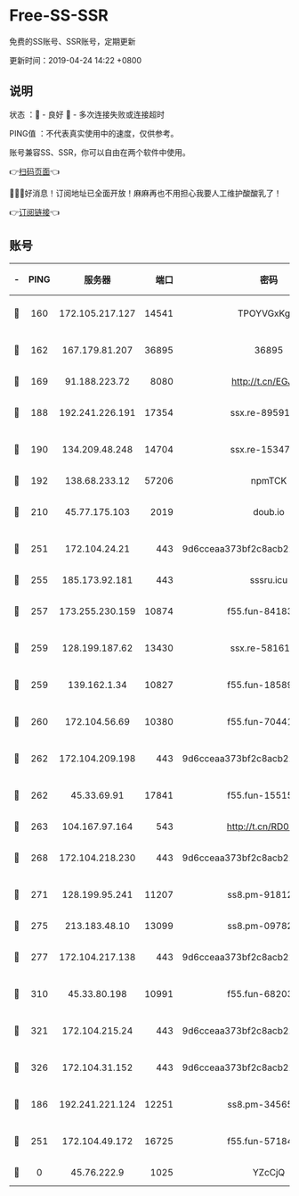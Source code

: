 # Free-SS-SSR

免费的SS账号、SSR账号，定期更新

更新时间：2019-04-24 14:22 +0800

## 说明

状态     ：🙂 - 良好 🙁 - 多次连接失败或连接超时

PING值   ：不代表真实使用中的速度，仅供参考。

账号兼容SS、SSR，你可以自由在两个软件中使用。

👉[扫码页面](https://liesauer.github.io/Free-SS-SSR/)👈

🎉🎉🎉好消息！订阅地址已全面开放！麻麻再也不用担心我要人工维护酸酸乳了！

👉[订阅链接](https://www.liesauer.net/yogurt/subscribe?ACCESS_TOKEN=DAYxR3mMaZAsaqUb)👈

## 账号

|-|PING|服务器|端口|密码|加密方式|区域|
|:----:|:----:|:-----:|-----:|:----:|:----:|:----:|
|🙂|160|172.105.217.127|14541|TPOYVGxKglpi|aes-256-cfb|JP|
|🙂|162|167.179.81.207|36895|36895|aes-256-cfb|JP|
|🙂|169|91.188.223.72|8080|http://t.cn/EGJIyrl|rc4-md5|RU|
|🙂|188|192.241.226.191|17354|ssx.re-89591313|aes-256-cfb|US|
|🙂|190|134.209.48.248|14704|ssx.re-15347823|aes-256-cfb|US|
|🙂|192|138.68.233.12|57206|npmTCK|rc4-md5|US|
|🙂|210|45.77.175.103|2019|doub.io|aes-128-ctr|SG|
|🙂|251|172.104.24.21|443|9d6cceaa373bf2c8acb22e60b6a58be6|aes-256-cfb|US|
|🙂|255|185.173.92.181|443|sssru.icu|rc4-md5|RU|
|🙂|257|173.255.230.159|10874|f55.fun-84183514|aes-256-cfb|US|
|🙂|259|128.199.187.62|13430|ssx.re-58161768|aes-256-cfb|SG|
|🙂|259|139.162.1.34|10827|f55.fun-18589749|aes-256-cfb|SG|
|🙂|260|172.104.56.69|10380|f55.fun-70441815|aes-256-cfb|SG|
|🙂|262|172.104.209.198|443|9d6cceaa373bf2c8acb22e60b6a58be6|aes-256-cfb|US|
|🙂|262|45.33.69.91|17841|f55.fun-15515168|aes-256-cfb|US|
|🙂|263|104.167.97.164|543|http://t.cn/RD0D7sx|rc4-md5|CA|
|🙂|268|172.104.218.230|443|9d6cceaa373bf2c8acb22e60b6a58be6|aes-256-cfb|US|
|🙂|271|128.199.95.241|11207|ss8.pm-91812416|aes-256-cfb|SG|
|🙂|275|213.183.48.10|13099|ss8.pm-09782866|rc4-md5|RU|
|🙂|277|172.104.217.138|443|9d6cceaa373bf2c8acb22e60b6a58be6|aes-256-cfb|US|
|🙂|310|45.33.80.198|10991|f55.fun-68203987|aes-256-cfb|US|
|🙂|321|172.104.215.24|443|9d6cceaa373bf2c8acb22e60b6a58be6|aes-256-cfb|US|
|🙂|326|172.104.31.152|443|9d6cceaa373bf2c8acb22e60b6a58be6|aes-256-cfb|US|
|🙂|186|192.241.221.124|12251|ss8.pm-34565272|aes-256-cfb|US|
|🙂|251|172.104.49.172|16725|f55.fun-57184998|aes-256-cfb|SG|
|🙁|0|45.76.222.9|1025|YZcCjQ|rc4-md5|JP|
